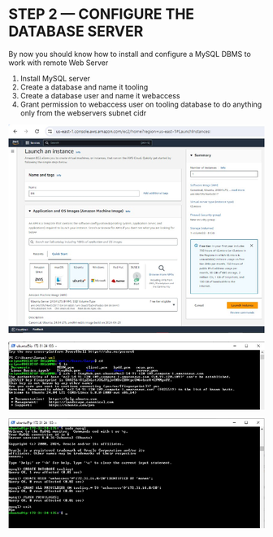 # STEP 2 — CONFIGURE THE DATABASE SERVER

By now you should know how to install and configure a MySQL DBMS to work with remote Web Server

1. Install MySQL server
2. Create a database and name it tooling
3. Create a database user and name it webaccess
4. Grant permission to webaccess user on tooling database to do anything only from the webservers subnet cidr

![image](image/Ubuntu.jpg)

![image](image/db.jpg)

![image](image/tooling.jpg)

